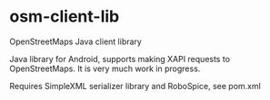 osm-client-lib
==============

OpenStreetMaps Java client library

Java library for Android, supports making XAPI requests to OpenStreetMaps. It is very much work in progress.

Requires SimpleXML serializer library and RoboSpice, see pom.xml
